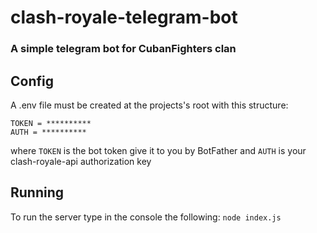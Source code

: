 # clash-royale-telegram-bot
### A simple telegram bot for CubanFighters clan

## Config

A .env file must be created at the projects's root with this structure:

```code
TOKEN = **********
AUTH = **********
```


where `TOKEN` is the bot token give it to you by BotFather and `AUTH` is your clash-royale-api authorization key

## Running

To run the server type in the console the following: `node index.js`






